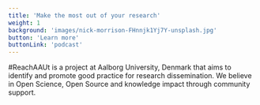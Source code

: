 ```yaml
---
title: 'Make the most out of your research'
weight: 1
background: 'images/nick-morrison-FHnnjk1Yj7Y-unsplash.jpg'
button: 'Learn more'
buttonLink: 'podcast'
---
```


#ReachAAUt is a project at Aalborg University, Denmark that aims to identify and promote good practice for research dissemination. We believe in Open Science, Open Source and knowledge impact through community support.

